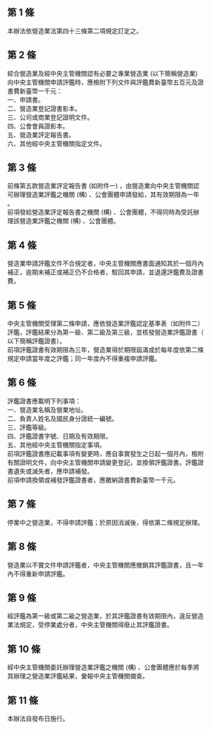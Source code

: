 第 1 條
-------
本辦法依營造業法第四十三條第二項規定訂定之。

第 2 條
-------
綜合營造業及經中央主管機關認有必要之專業營造業 (以下簡稱營造業)   
向中央主管機關申請評鑑時，應檢附下列文件與評鑑費新臺幣五百元及證  
書費新臺幣一千元：  
一、申請書。   
二、營造業登記證書影本。   
三、公司或商業登記證明文件。   
四、公會會員證影本。   
五、營造業評定報告書。   
六、其他經中央主管機關指定文件。

第 3 條
-------
前條第五款營造業評定報告書 (如附件一) ，由營造業向中央主管機關認  
可辦理營造業評鑑之機關 (構) 、公會團體申請發給，其有效期限為一年  
。  
前項發給營造業評定報告書之機關 (構) 、公會團體，不得同時為受託辦  
理該營造業評鑑之機關 (構) 、公會團體。

第 4 條
-------
營造業申請評鑑文件不合規定者，中央主管機關應書面通知其於一個月內  
補正，逾期未補正或補正仍不合格者，駁回其申請，並退還評鑑費及證書  
費。

第 5 條
-------
中央主管機關受理第二條申請，應依營造業評鑑認定基準表（如附件二）  
評鑑，評鑑結果分為第一級、第二級及第三級，並核發營造業評鑑證書（  
以下簡稱評鑑證書）。  
前項評鑑證書有效期限為三年，營造業得於期限屆滿或於每年度依第二條  
規定申請當年度之評鑑；同一年度內不得重複申請評鑑。

第 6 條
-------
評鑑證書應載明下列事項：  
一、營造業名稱及營業地址。   
二、負責人姓名及國民身分證統一編號。   
三、評鑑等級。   
四、評鑑證書字號、日期及有效期限。   
五、其他經中央主管機關指定事項。   
前項評鑑證書應記載事項有變更時，應自事實發生之日起一個月內，檢附  
有關證明文件，向中央主管機關申請變更登記，並換領評鑑證書。評鑑證  
書遺失或滅失者，應申請補發。  
前項申請換領或補發評鑑證書者，應繳納證書費新臺幣一千元。

第 7 條
-------
停業中之營造業，不得申請評鑑；於原因消滅後，得依第二條規定辦理。

第 8 條
-------
營造業以不實文件申請評鑑者，中央主管機關應撤銷其評鑑證書，且一年  
內不得重新申請評鑑。

第 9 條
-------
經評鑑為第一級或第二級之營造業，於其評鑑證書有效期限內，違反營造  
業法規定，受停業處分者，中央主管機關得廢止其評鑑證書。

第 10 條
--------
經中央主管機關委託辦理營造業評鑑之機關 (構) 、公會團體應於每季將  
其辦理之營造業評鑑結果，彙報中央主管機關備查。

第 11 條
--------
本辦法自發布日施行。

